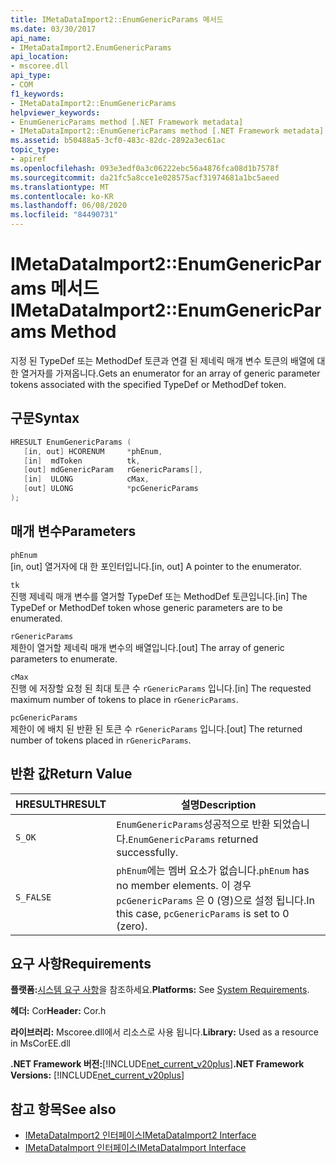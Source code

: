 ```yaml
---
title: IMetaDataImport2::EnumGenericParams 메서드
ms.date: 03/30/2017
api_name:
- IMetaDataImport2.EnumGenericParams
api_location:
- mscoree.dll
api_type:
- COM
f1_keywords:
- IMetaDataImport2::EnumGenericParams
helpviewer_keywords:
- EnumGenericParams method [.NET Framework metadata]
- IMetaDataImport2::EnumGenericParams method [.NET Framework metadata]
ms.assetid: b50488a5-3cf0-483c-82dc-2892a3ec61ac
topic_type:
- apiref
ms.openlocfilehash: 093e3edf0a3c06222ebc56a4876fca08d1b7578f
ms.sourcegitcommit: da21fc5a8cce1e028575acf31974681a1bc5aeed
ms.translationtype: MT
ms.contentlocale: ko-KR
ms.lasthandoff: 06/08/2020
ms.locfileid: "84490731"
---
```

# <a name="imetadataimport2enumgenericparams-method"></a><span data-ttu-id="40a76-102">IMetaDataImport2::EnumGenericParams 메서드</span><span class="sxs-lookup"><span data-stu-id="40a76-102">IMetaDataImport2::EnumGenericParams Method</span></span>
<span data-ttu-id="40a76-103">지정 된 TypeDef 또는 MethodDef 토큰과 연결 된 제네릭 매개 변수 토큰의 배열에 대 한 열거자를 가져옵니다.</span><span class="sxs-lookup"><span data-stu-id="40a76-103">Gets an enumerator for an array of generic parameter tokens associated with the specified TypeDef or MethodDef token.</span></span>  
  
## <a name="syntax"></a><span data-ttu-id="40a76-104">구문</span><span class="sxs-lookup"><span data-stu-id="40a76-104">Syntax</span></span>  
  
```cpp
HRESULT EnumGenericParams (  
   [in, out] HCORENUM     *phEnum,
   [in]  mdToken          tk,  
   [out] mdGenericParam   rGenericParams[],
   [in]  ULONG            cMax,
   [out] ULONG            *pcGenericParams  
);  
```  
  
## <a name="parameters"></a><span data-ttu-id="40a76-105">매개 변수</span><span class="sxs-lookup"><span data-stu-id="40a76-105">Parameters</span></span>  
 `phEnum`  
 <span data-ttu-id="40a76-106">[in, out] 열거자에 대 한 포인터입니다.</span><span class="sxs-lookup"><span data-stu-id="40a76-106">[in, out] A pointer to the enumerator.</span></span>  
  
 `tk`  
 <span data-ttu-id="40a76-107">진행 제네릭 매개 변수를 열거할 TypeDef 또는 MethodDef 토큰입니다.</span><span class="sxs-lookup"><span data-stu-id="40a76-107">[in] The TypeDef or MethodDef token whose generic parameters are to be enumerated.</span></span>  
  
 `rGenericParams`  
 <span data-ttu-id="40a76-108">제한이 열거할 제네릭 매개 변수의 배열입니다.</span><span class="sxs-lookup"><span data-stu-id="40a76-108">[out] The array of generic parameters to enumerate.</span></span>  
  
 `cMax`  
 <span data-ttu-id="40a76-109">진행 에 저장할 요청 된 최대 토큰 수 `rGenericParams` 입니다.</span><span class="sxs-lookup"><span data-stu-id="40a76-109">[in] The requested maximum number of tokens to place in `rGenericParams`.</span></span>  
  
 `pcGenericParams`  
 <span data-ttu-id="40a76-110">제한이 에 배치 된 반환 된 토큰 수 `rGenericParams` 입니다.</span><span class="sxs-lookup"><span data-stu-id="40a76-110">[out] The returned number of tokens placed in `rGenericParams`.</span></span>  
  
## <a name="return-value"></a><span data-ttu-id="40a76-111">반환 값</span><span class="sxs-lookup"><span data-stu-id="40a76-111">Return Value</span></span>  
  
|<span data-ttu-id="40a76-112">HRESULT</span><span class="sxs-lookup"><span data-stu-id="40a76-112">HRESULT</span></span>|<span data-ttu-id="40a76-113">설명</span><span class="sxs-lookup"><span data-stu-id="40a76-113">Description</span></span>|  
|-------------|-----------------|  
|`S_OK`|<span data-ttu-id="40a76-114">`EnumGenericParams`성공적으로 반환 되었습니다.</span><span class="sxs-lookup"><span data-stu-id="40a76-114">`EnumGenericParams` returned successfully.</span></span>|  
|`S_FALSE`|<span data-ttu-id="40a76-115">`phEnum`에는 멤버 요소가 없습니다.</span><span class="sxs-lookup"><span data-stu-id="40a76-115">`phEnum` has no member elements.</span></span> <span data-ttu-id="40a76-116">이 경우 `pcGenericParams` 은 0 (영)으로 설정 됩니다.</span><span class="sxs-lookup"><span data-stu-id="40a76-116">In this case, `pcGenericParams` is set to 0 (zero).</span></span>|  
  
## <a name="requirements"></a><span data-ttu-id="40a76-117">요구 사항</span><span class="sxs-lookup"><span data-stu-id="40a76-117">Requirements</span></span>  
 <span data-ttu-id="40a76-118">**플랫폼:**[시스템 요구 사항](../../get-started/system-requirements.md)을 참조하세요.</span><span class="sxs-lookup"><span data-stu-id="40a76-118">**Platforms:** See [System Requirements](../../get-started/system-requirements.md).</span></span>  
  
 <span data-ttu-id="40a76-119">**헤더:** Cor</span><span class="sxs-lookup"><span data-stu-id="40a76-119">**Header:** Cor.h</span></span>  
  
 <span data-ttu-id="40a76-120">**라이브러리:** Mscoree.dll에서 리소스로 사용 됩니다.</span><span class="sxs-lookup"><span data-stu-id="40a76-120">**Library:** Used as a resource in MsCorEE.dll</span></span>  
  
 <span data-ttu-id="40a76-121">**.NET Framework 버전:**[!INCLUDE[net_current_v20plus](../../../../includes/net-current-v20plus-md.md)]</span><span class="sxs-lookup"><span data-stu-id="40a76-121">**.NET Framework Versions:** [!INCLUDE[net_current_v20plus](../../../../includes/net-current-v20plus-md.md)]</span></span>  
  
## <a name="see-also"></a><span data-ttu-id="40a76-122">참고 항목</span><span class="sxs-lookup"><span data-stu-id="40a76-122">See also</span></span>

- [<span data-ttu-id="40a76-123">IMetaDataImport2 인터페이스</span><span class="sxs-lookup"><span data-stu-id="40a76-123">IMetaDataImport2 Interface</span></span>](imetadataimport2-interface.md)
- [<span data-ttu-id="40a76-124">IMetaDataImport 인터페이스</span><span class="sxs-lookup"><span data-stu-id="40a76-124">IMetaDataImport Interface</span></span>](imetadataimport-interface.md)
